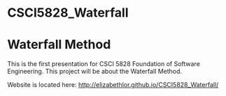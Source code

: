 # CSCI5828_Waterfall

<p>
  <h1><strong>Waterfall Method</strong></h1>
</p>

This is the first presentation for CSCI 5828 Foundation of Software Engineering. This project will be about the Waterfall Method.

Website is located here: http://elizabethlor.github.io/CSCI5828_Waterfall/
